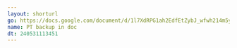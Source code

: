 ```yaml
---
layout: shorturl
go: https://docs.google.com/document/d/1l7XdRPG1ah2EdfEtZybJ_wfwh214m5yrMm42pl_mr_Y/
name: PT backup in doc
dt: 240531113451
---
```

